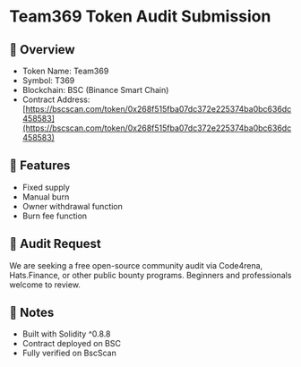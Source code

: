 # Team369 Token Audit Submission

## 🔹 Overview
- Token Name: Team369
- Symbol: T369
- Blockchain: BSC (Binance Smart Chain)
- Contract Address: [https://bscscan.com/token/0x268f515fba07dc372e225374ba0bc636dc458583](https://bscscan.com/token/0x268f515fba07dc372e225374ba0bc636dc458583)

## 🔹 Features
- Fixed supply
- Manual burn
- Owner withdrawal function
- Burn fee function

## 🔹 Audit Request
We are seeking a free open-source community audit via Code4rena, Hats.Finance, or other public bounty programs. Beginners and professionals welcome to review.

## 🔹 Notes
- Built with Solidity ^0.8.8
- Contract deployed on BSC
- Fully verified on BscScan
